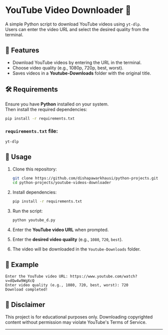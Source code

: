 # YouTube Video Downloader 🎥  

A simple Python script to download YouTube videos using `yt-dlp`.  
Users can enter the video URL and select the desired quality from the terminal.  

## 🚀 Features  
- Download YouTube videos by entering the URL in the terminal.  
- Choose video quality (e.g., 1080p, 720p, best, worst).  
- Saves videos in a **Youtube-Downloads** folder with the original title.  

## 🛠 Requirements  
Ensure you have **Python** installed on your system.  
Then install the required dependencies:  

```bash
pip install -r requirements.txt
```

### `requirements.txt` file:  
```
yt-dlp
```

## 📌 Usage  
1. Clone this repository:  
   ```bash
   git clone https://github.com/dishapawarkhausi/python-projects.git
   cd python-projects/youtube-videos-downloader
   ```

2. Install dependencies:  
   ```bash
   pip install -r requirements.txt
   ```

3. Run the script:  
   ```bash
   python youtube_d.py
   ```

4. Enter the **YouTube video URL** when prompted.  

5. Enter the **desired video quality** (e.g., `1080`, `720`, `best`).  

6. The video will be downloaded in the `Youtube-Downloads` folder.  

## 📝 Example  
```
Enter the YouTube video URL: https://www.youtube.com/watch?v=dQw4w9WgXcQ
Enter video quality (e.g., 1080, 720, best, worst): 720
Download completed!
```

## 💂️ Disclaimer  
This project is for educational purposes only. Downloading copyrighted content without permission may violate YouTube's Terms of Service.  

---

